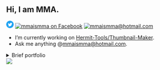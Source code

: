 ## Hi, I am MMA.
<a href="https://twitter.com/mmaismma"><img alt="mmaismma on Twitter" width="20px" src="https://raw.githubusercontent.com/mmaismma/mmaismma/master/Twitter_Social_Icon_Circle_Color.png" /></a> 
<a href="https://facebook.com/mmaismma"><img alt="mmaismma on Facebook" width="20px" src="https://facebookbrand.com/wp-content/uploads/2019/04/f_logo_RGB-Hex-Blue_512.png?w=512&h=512" /></a> 
<a href="mailto:mmaismma@hotmail.com"><img alt="mmaismma@hotmail.com" width="20px" src="https://img.icons8.com/color/48/000000/email.png"/></a><br>

- I’m currently working on [Hermit-Tools/Thumbnail-Maker](https://github.com/hermit-tools/Thumbnail-Maker).  
- Ask me anything @[mmaismma@hotmail.com](mailto:mmaismma@hotmail.com).

<details>
  <summary>Brief portfolio</summary>
  <br>I am a graphic designer and a web developer.<br><br>
  
 - Made official Hermitcraft subreddit's logo for Season 6 and Season 7.  
 - Currently working on <a href="https://github.com/hermit-tools/Thumbnail-Maker">Hermit-Tools/Thumbnail-Maker</a>.  
 - Founded <a href="https://www.outre.ml">Science Buzzer</a>.  
 </details>

<!--![MMA's github stats](https://github-readme-stats.vercel.app/api?username=mmaismma&show_icons=true&hide=stars)-->

<a href="https://github.com/hermit-tools/Thumbnail-Maker">
  <img align="left" src="https://github-readme-stats.vercel.app/api/pin/?username=hermit-tools&repo=Thumbnail-Maker">
</a>
